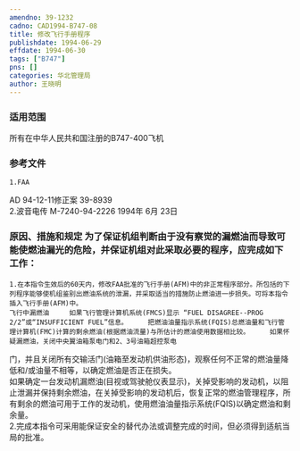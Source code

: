 ```yaml
---
amendno: 39-1232  
cadno: CAD1994-B747-08  
title: 修改飞行手册程序  
publishdate: 1994-06-29  
effdate: 1994-06-30  
tags: ["B747"]  
pns: []  
categories: 华北管理局  
author: 王晓明  
---
```

  
### 适用范围  
所有在中华人民共和国注册的B747-400飞机  
  
<!--more-->  
### 参考文件  
    1.FAA  
AD 94-12-11修正案 39-8939  
    2.波音电传 M-7240-94-2226 1994年 6月 23日  
  
### 原因、措施和规定     为了保证机组判断由于没有察觉的漏燃油而导致可能使燃油漏光的危险，并保证机组对此采取必要的程序，应完成如下工作：  
    1.在本指令生效后的60天内，修改FAA批准的飞行手册(AFM)中的非正常程序部分。所包括的下列程序能够使机组鉴别出燃油系统的泄漏，并采取适当的措施防止燃油进一步损失。可将本指令插入飞行手册(AFM)中。  
    飞行中漏燃油     如果飞行管理计算机系统(FMCS)显示 “FUEL DISAGREE--PROG 2/2”或“INSUFFICIENT FUEL”信息。     把燃油油量指示系统(FQIS)总燃油量和飞行管理计算机(FMC)计算的剩余燃油(根据燃油流量)与所估计的燃油使用数据相比较。     如果怀疑漏燃油，关闭中央翼油箱泵电门和2、3号油箱超控泵电  
  
门，并且关闭所有交输活门(油箱至发动机供油形态)，观察任何不正常的燃油量降低和/或油量不相等，以确定燃油是否正在损失。  
    如果确定一台发动机漏燃油(目视或驾驶舱仪表显示)，关掉受影响的发动机，以阻止泄漏并保持剩余燃油，在关掉受影响的发动机后，恢复正常的燃油管理程序，所有剩余的燃油可用于工作的发动机，使用燃油油量指示系统(FQIS)以确定燃油和剩余量。  
    2.完成本指令可采用能保证安全的替代办法或调整完成的时间，但必须得到适航当局的批准。  
